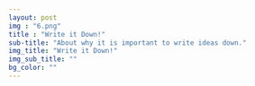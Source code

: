 ```yaml
---
layout: post
img : "6.png"
title : "Write it Down!"
sub-title: "About why it is important to write ideas down."
img_title: "Write it Down!"
img_sub_title: ""
bg_color: ""
---
```


